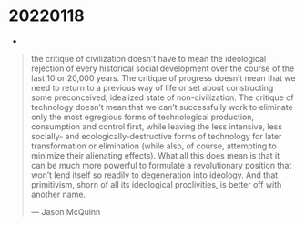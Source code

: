 # 20220118

-   

> the critique of civilization doesn’t have to mean the ideological rejection of every historical social development over the course of the last 10 or 20,000 years. The critique of progress doesn’t mean that we need to return to a previous way of life or set about constructing some preconceived, idealized state of non-civilization. The critique of technology doesn’t mean that we can’t successfully work to eliminate only the most egregious forms of technological production, consumption and control first, while leaving the less intensive, less socially- and ecologically-destructive forms of technology for later transformation or elimination (while also, of course, attempting to minimize their alienating effects). What all this does mean is that it can be much more powerful to formulate a revolutionary position that won’t lend itself so readily to degeneration into ideology. And that primitivism, shorn of all its ideological proclivities, is better off with another name.
> 
> &#x2014; Jason McQuinn

